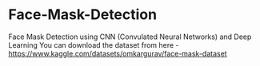 # Face-Mask-Detection
Face Mask Detection using CNN (Convulated Neural Networks) and Deep Learning
You can download the dataset from here - 
https://www.kaggle.com/datasets/omkargurav/face-mask-dataset


